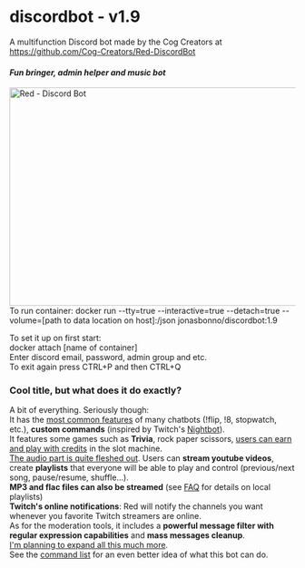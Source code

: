 # discordbot - v1.9
A multifunction Discord bot 
made by the Cog Creators at https://github.com/Cog-Creators/Red-DiscordBot

#### *Fun bringer, admin helper and music bot*  
[<img align="right" title="Red - Discord Bot" src="https://imgur.com/pY1WUFX.png" width="720" height="385">](https://github.com/Cog-Creators/Red-DiscordBot)

To run container: docker run --tty=true --interactive=true --detach=true --volume=[path to data location on host]:/json jonasbonno/discordbot:1.9

To set it up on first start: 
</br>docker attach [name of container]
</br>Enter discord email, password, admin group and etc.
</br>To exit again press CTRL+P and then CTRL+Q

### Cool title, but what does it do exactly?
A bit of everything. Seriously though:  
It has the [most common features](#general-commands) of many chatbots (!flip, !8, stopwatch, etc.), **custom commands** (inspired by Twitch's [Nightbot](https://www.nightbot.tv/)).  
It features some games such as **Trivia**, rock paper scissors, [users can earn and play with credits](#economy-commands) in the slot machine.  
[The audio part is quite fleshed out](#audio-commands). Users can **stream youtube videos**, create **playlists** that everyone will be able to play and control (previous/next song, pause/resume, shuffle...).  
**MP3 and flac files can also be streamed** (see [FAQ](#faq) for details on local playlists)  
**Twitch's online notifications**: Red will notify the channels you want whenever you favorite Twitch streamers are online.  
As for the moderation tools, it includes a **powerful message filter with regular expression capabilities** and **mass messages cleanup**.  
[I'm planning to expand all this much more](#todo-list).  
See the [command list](#general-commands) for an even better idea of what this bot can do.
